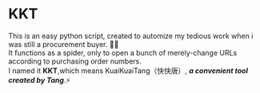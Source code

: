 # KKT    
This is an easy python script, created to automize my tedious work when i was still a procurement buyer. 👦🏻   
It functions as a spider, only to open a bunch of merely-change URLs according to purchasing order numbers.   
I named it **KKT**,which means KuaiKuaiTang（快快唐）, ***a convenient tool created by Tang***.⚡

